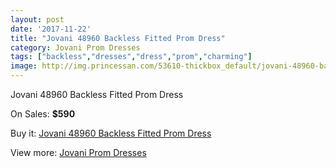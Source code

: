 ```yaml
---
layout: post
date: '2017-11-22'
title: "Jovani 48960 Backless Fitted Prom Dress"
category: Jovani Prom Dresses
tags: ["backless","dresses","dress","prom","charming"]
image: http://img.princessan.com/53610-thickbox_default/jovani-48960-backless-fitted-prom-dress.jpg
---
```

Jovani 48960 Backless Fitted Prom Dress

On Sales: **$590**
<a href="https://www.princessan.com/en/jovani-prom-dresses/24127-jovani-48960-backless-fitted-prom-dress.html"><amp-img layout="responsive" width="600" height="600" src="//img.princessan.com/53610-thickbox_default/jovani-48960-backless-fitted-prom-dress.jpg" alt="Jovani 48960 Backless Fitted Prom Dress 0" /></a>
<a href="https://www.princessan.com/en/jovani-prom-dresses/24127-jovani-48960-backless-fitted-prom-dress.html"><amp-img layout="responsive" width="600" height="600" src="//img.princessan.com/53611-thickbox_default/jovani-48960-backless-fitted-prom-dress.jpg" alt="Jovani 48960 Backless Fitted Prom Dress 1" /></a>

Buy it: [Jovani 48960 Backless Fitted Prom Dress](https://www.princessan.com/en/jovani-prom-dresses/24127-jovani-48960-backless-fitted-prom-dress.html "Jovani 48960 Backless Fitted Prom Dress")

View more: [Jovani Prom Dresses](https://www.princessan.com/en/207-jovani-prom-dresses "Jovani Prom Dresses")